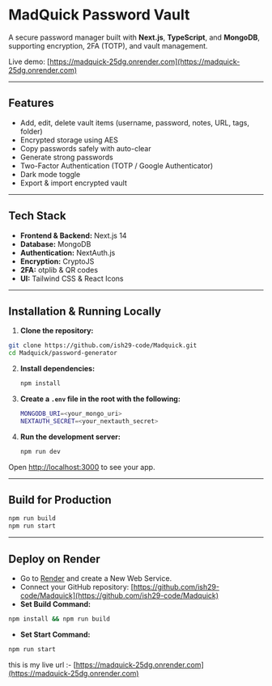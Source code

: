 # MadQuick Password Vault

A secure password manager built with **Next.js**, **TypeScript**, and **MongoDB**, supporting encryption, 2FA (TOTP), and vault management.

Live demo: [https://madquick-25dg.onrender.com](https://madquick-25dg.onrender.com)

---

## Features

- Add, edit, delete vault items (username, password, notes, URL, tags, folder)  
- Encrypted storage using AES  
- Copy passwords safely with auto-clear  
- Generate strong passwords  
- Two-Factor Authentication (TOTP / Google Authenticator)  
- Dark mode toggle  
- Export & import encrypted vault  

---

## Tech Stack

- **Frontend & Backend:** Next.js 14  
- **Database:** MongoDB  
- **Authentication:** NextAuth.js  
- **Encryption:** CryptoJS  
- **2FA:** otplib & QR codes  
- **UI:** Tailwind CSS & React Icons  

---

## Installation & Running Locally

1. **Clone the repository:**

```bash
git clone https://github.com/ish29-code/Madquick.git
cd Madquick/password-generator
```
2. **Install dependencies:**
   ```bash
   npm install
   ```
3. **Create a `.env` file in the root with the following:**
   ```bash
   MONGODB_URI=<your_mongo_uri>
   NEXTAUTH_SECRET=<your_nextauth_secret>
   ```

4. **Run the development server:**
   ```bash
   npm run dev
   ```
   
Open [http://localhost:3000](http://localhost:3000) to see your app.

---

## Build for Production
```bash
npm run build
npm run start

```

---

## Deploy on Render

- Go to [Render](https://render.com/) and create a New Web Service.
- Connect your GitHub repository: [https://github.com/ish29-code/Madquick](https://github.com/ish29-code/Madquick)
- **Set Build Command:**
 ```bash
npm install && npm run build
```

- **Set Start Command:**
```bash
npm run start
```

this is my live url :- [https://madquick-25dg.onrender.com](https://madquick-25dg.onrender.com)
